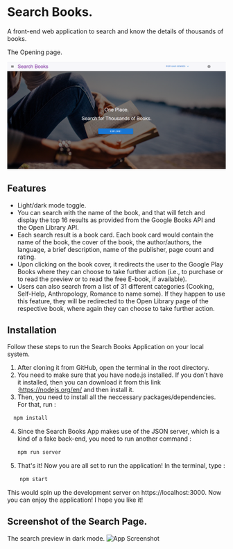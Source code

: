 # Search Books.

A front-end web application to search and know the details of thousands of books.

The Opening page.

![App Screenshot](./src/Components/images/ProjectIntro.png)

## Features

- Light/dark mode toggle.
- You can search with the name of the book, and that will fetch and display the top 16 results as provided from the Google Books API and the Open Library API.
- Each search result is a book card. Each book card would contain the name of the book, the cover of the book, the author/authors, the language, a brief description, name of the publisher, page count and rating.
- Upon clicking on the book cover, it redirects the user to the Google Play Books where they can choose to take further action (i.e., to purchase or to read the preview or to read the free E-book, if available).
- Users can also search from a list of 31 different categories (Cooking, Self-Help, Anthropology, Romance to name some). If they happen to use this feature, they will be redirected to the Open Library page of the respective book, where again they can choose to take further action.

## Installation

Follow these steps to run the Search Books Application on your local system.

1. After cloning it from GitHub, open the terminal in the root directory.
2. You need to make sure that you have node.js installed. If you don't have it installed, then you can download it from this link :https://nodejs.org/en/ and then install it.
3. Then, you need to install all the neccessary packages/dependencies. For that, run :

```bash
  npm install

```

4. Since the Search Books App makes use of the JSON server, which is a kind of a fake back-end, you need to run another command :

   ```bash
   npm run server

   ```

5. That's it! Now you are all set to run the application! In the terminal, type :

```bash
    npm start
```

This would spin up the development server on https://localhost:3000. Now you can enjoy the application! I hope you like it!

## Screenshot of the Search Page.

The search preview in dark mode.
![App Screenshot](./src/Components/Search.png)
